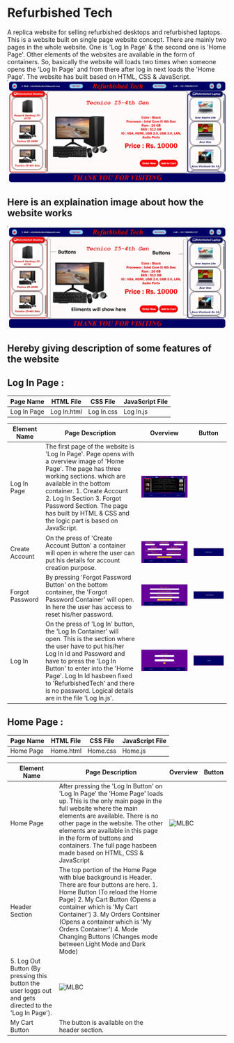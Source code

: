 # Refurbished Tech
A replica website for selling refurbished desktops and refurbished laptops. This is a website built on single page website concept. There are mainly two pages in the whole website. One is 'Log In Page' & the second one is 'Home Page'. Other elements of the websites are available in the form of containers. So, basically the website will loads two times when someone opens the 'Log In Page' and from there after log in next loads the 'Home Page'. The website has built based on HTML, CSS & JavaScript. 
<img src ="https://github.com/SubhranshuMukhopadhyay/Refurbished-Tech/blob/main/Resource%20Images/Refurbished%20Tech%20Description%20Image.jpg" alt="MLBC">

## Here is an explaination image about how the website works
<img src ="https://github.com/SubhranshuMukhopadhyay/Refurbished-Tech/blob/main/Resource%20Images/Refurbished%20Tech%20Expalination.jpg" alt="MLBC">

## Hereby giving description of some features of the website
## Log In Page :
| Page Name | HTML File | CSS File | JavaScript File | 
| - | - | - | - |
| Log In Page | Log In.html | Log In.css | Log In.js |

| Element Name | Page Description | Overview | Button |
| - | - | - | - |
| Log In Page | The first page of the website is 'Log In Page'. Page opens with a overview image of 'Home Page'. The page has three working sections. which are available in the bottom container. 1. Create Account 2. Log In Section 3. Forgot Password Section. The page has built by HTML & CSS and the logic part is based on JavaScript. | <img src ="https://github.com/SubhranshuMukhopadhyay/Refurbished-Tech/blob/main/Resource%20Images/Log%20In%20Page%20Overview.jpg" alt="MLBC"> |
| Create Account | On the press of 'Create Account Button' a container will open in where the user can put his details for account creation purpose. | <img src ="https://github.com/SubhranshuMukhopadhyay/Refurbished-Tech/blob/main/Resource%20Images/Create%20Account%20Container%20Overview.jpg" alt="MLBC"> | <img src ="https://github.com/SubhranshuMukhopadhyay/Refurbished-Tech/blob/main/Resource%20Images/Create%20Account%20Button.jpg" alt="MLBC"> |
| Forgot Password | By pressing 'Forgot Password Button' on the bottom container, the 'Forgot Password Container' will open. In here the user has access to reset his/her password. | <img src ="https://github.com/SubhranshuMukhopadhyay/Refurbished-Tech/blob/main/Resource%20Images/Forgot%20Password%20Container%20Overview.jpg" alt="MLBC"> | <img src ="https://github.com/SubhranshuMukhopadhyay/Refurbished-Tech/blob/main/Resource%20Images/Forgot%20Password%20Button.jpg" alt="MLBC"> |
| Log In | On the press of 'Log In' button, the 'Log In Container' will open. This is the section where the user have to put his/her Log In Id and Password and have to press the 'Log In Button' to enter into the 'Home Page'. Log In Id hasbeen fixed to 'RefurbishedTech' and there is no password. Logical details are in the file 'Log In.js'. | <img src ="https://github.com/SubhranshuMukhopadhyay/Refurbished-Tech/blob/main/Resource%20Images/Log%20In%20Container%20Overview.jpg" alt="MLBC"> | <img src ="https://github.com/SubhranshuMukhopadhyay/Refurbished-Tech/blob/main/Resource%20Images/Log%20In%20Button.jpg" alt="MLBC"> |
## Home Page :
| Page Name | HTML File | CSS File | JavaScript File | 
| - | - | - | - |
| Home Page | Home.html | Home.css | Home.js |

| Element Name | Page Description | Overview | Button |
| - | - | - | - |
| Home Page | After pressing the 'Log In Button' on 'Log In Page' the 'Home Page' loads up. This is the only main page in the full website where the main elements are available. There is no other page in the website. The other elements are available in this page in the form of buttons and containers. The full page hasbeen made based on HTML, CSS & JavaScript | <img src ="" alt="MLBC"> |  |
| Header Section | The top portion of the Home Page with blue background is Header. There are four buttons are here. 1. Home Button (To reload the Home Page) 2. My Cart Button (Opens a container which is 'My Cart Container') 3. My Orders Contsiner (Opens a container which is 'My Orders Container') 4. Mode Changing Buttons (Changes mode between Light Mode and Dark Mode)
5. Log Out Button (By pressing this button the user loggs out and gets directed to the 'Log In Page'). | <img src ="" alt="MLBC"> |  |
| My Cart Button | The button is available on the header section.
